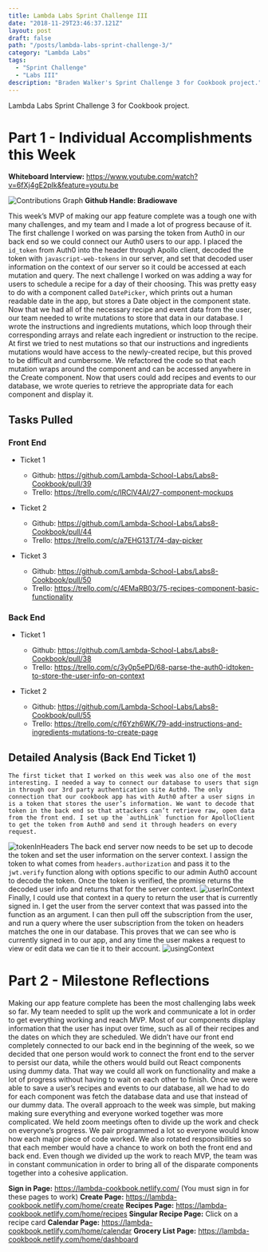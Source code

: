 ```yaml
---
title: Lambda Labs Sprint Challenge III
date: "2018-11-29T23:46:37.121Z"
layout: post
draft: false
path: "/posts/lambda-labs-sprint-challenge-3/"
category: "Lambda Labs"
tags:
  - "Sprint Challenge"
  - "Labs III"
description: "Braden Walker's Sprint Challenge 3 for Cookbook project."
---
```


Lambda Labs Sprint Challenge 3 for Cookbook project.

# Part 1 - Individual Accomplishments this Week

**Whiteboard Interview:** https://www.youtube.com/watch?v=6fXj4gE2pIk&feature=youtu.be

![Contributions Graph](./gitgraph.png)
**Github Handle: Bradiowave**

This week’s MVP of making our app feature complete was a tough one with many challenges, and my team and I made a lot of progress because of it. The first challenge I worked on was parsing the token from Auth0 in our back end so we could connect our Auth0 users to our app. I placed the `id_token` from Auth0 into the header through Apollo client, decoded the token with `javascript-web-tokens` in our server, and set that decoded user information on the context of our server so it could be accessed at each mutation and query. The next challenge I worked on was adding a way for users to schedule a recipe for a day of their choosing. This was pretty easy to do with a component called `DatePicker`, which prints out a human readable date in the app, but stores a Date object in the component state. Now that we had all of the necessary recipe and event data from the user, our team needed to write mutations to store that data in our database. I wrote the instructions and ingredients mutations, which loop through their corresponding arrays and relate each ingredient or instruction to the recipe. At first we tried to nest mutations so that our instructions and ingredients mutations would have access to the newly-created recipe, but this proved to be difficult and cumbersome. We refactored the code so that each mutation wraps around the component and can be accessed anywhere in the Create component. Now that users could add recipes and events to our database, we wrote queries to retrieve the appropriate data for each component and display it.

## Tasks Pulled

### Front End

- Ticket 1
    - Github: https://github.com/Lambda-School-Labs/Labs8-Cookbook/pull/39
    - Trello: https://trello.com/c/IRClV4AI/27-component-mockups

- Ticket 2
    - Github: https://github.com/Lambda-School-Labs/Labs8-Cookbook/pull/44
    - Trello: https://trello.com/c/a7EHG13T/74-day-picker

- Ticket 3
    - Github: https://github.com/Lambda-School-Labs/Labs8-Cookbook/pull/50
    - Trello: https://trello.com/c/4EMaRB03/75-recipes-component-basic-functionality

### Back End

- Ticket 1
    - Github: https://github.com/Lambda-School-Labs/Labs8-Cookbook/pull/38
    - Trello: https://trello.com/c/3y0p5ePD/68-parse-the-auth0-idtoken-to-store-the-user-info-on-context

- Ticket 2
    - Github: https://github.com/Lambda-School-Labs/Labs8-Cookbook/pull/55
    - Trello: https://trello.com/c/f6Yzh6WK/79-add-instructions-and-ingredients-mutations-to-create-page

## Detailed Analysis (Back End Ticket 1)
	The first ticket that I worked on this week was also one of the most interesting. I needed a way to connect our database to users that sign in through our 3rd party authentication site Auth0. The only connection that our cookbook app has with Auth0 after a user signs in is a token that stores the user’s information. We want to decode that token in the back end so that attackers can’t retrieve raw, open data from the front end. I set up the `authLink` function for ApolloClient to get the token from Auth0 and send it through headers on every request.
![tokenInHeaders](./tokenInHeaders.png)
The back end server now needs to be set up to decode the token and set the user information on the server context. I assign the token to what comes from `headers.authorization` and pass it to the `jwt.verify` function along with options specific to our admin Auth0 account to decode the token. Once the token is verified, the promise returns the decoded user info and returns that for the server context.
![userInContext](./userInContext.png)
Finally, I could use that context in a query to return the user that is currently signed in. I get the user from the server context that was passed into the function as an argument. I can then pull off the subscription from the user, and run a query where the user subscription from the token on headers matches the one in our database. This proves that we can see who is currently signed in to our app, and any time the user makes a request to view or edit data we can tie it to their account.
![usingContext](./usingContext.png)

# Part 2 - Milestone Reflections
Making our app feature complete has been the most challenging labs week so far. My team needed to split up the work and communicate a lot in order to get everything working and reach MVP. Most of our components display information that the user has input over time, such as all of their recipes and the dates on which they are scheduled. We didn’t have our front end completely connected to our back end in the beginning of the week, so we decided that one person would work to connect the front end to the server to persist our data, while the others would build out React components using dummy data. That way we could all work on functionality and make a lot of progress without having to wait on each other to finish. Once we were able to save a user’s recipes and events to our database, all we had to do for each component was fetch the database data and use that instead of our dummy data. The overall approach to the week was simple, but making making sure everything and everyone worked together was more complicated. We held zoom meetings often to divide up the work and check on everyone’s progress. We pair programmed a lot so everyone would know how each major piece of code worked. We also rotated responsibilities so that each member would have a chance to work on both the front end and back end. Even though we divided up the work to reach MVP, the team was in constant communication in order to bring all of the disparate components together into a cohesive application.

**Sign in Page:** https://lambda-cookbook.netlify.com/
(You must sign in for these pages to work)
**Create Page:** https://lambda-cookbook.netlify.com/home/create
**Recipes Page:** https://lambda-cookbook.netlify.com/home/recipes
**Singular Recipe Page:** Click on a recipe card
**Calendar Page:** https://lambda-cookbook.netlify.com/home/calendar
**Grocery List Page:** https://lambda-cookbook.netlify.com/home/dashboard
